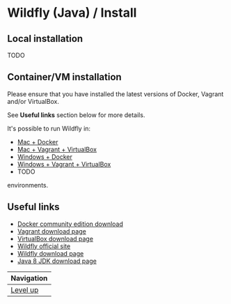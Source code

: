 # Wildfly (Java) / Install #

## Local installation ##

TODO

## Container/VM installation ##

Please ensure that you have installed the latest versions of Docker, Vagrant and/or VirtualBox.

See **Useful links** section below for more details.

It's possible to run Wildfly in:

* [Mac + Docker](mac-and-docker/README.md)
* [Mac + Vagrant + VirtualBox](mac-and-vagrant-and-virtualbox/README.md)
* [Windows + Docker](windows-and-docker/README.md)
* [Windows + Vagrant + VirtualBox](windows-and-vagrant-and-virtualbox/README.md)
* TODO

environments.

## Useful links ##

* [Docker community edition download](https://www.docker.com/community-edition)
* [Vagrant download page](https://www.vagrantup.com/downloads.html)
* [VirtualBox download page](https://www.virtualbox.org/wiki/Downloads)
* [Wildfly official site](http://wildfly.org/)
* [Wildfly download page](http://wildfly.org/downloads/)
* [Java 8 JDK download page](http://www.oracle.com/technetwork/java/javase/downloads/jdk8-downloads-2133151.html)

| Navigation               |
| ------------------------ |
| [Level up](../README.md) |

